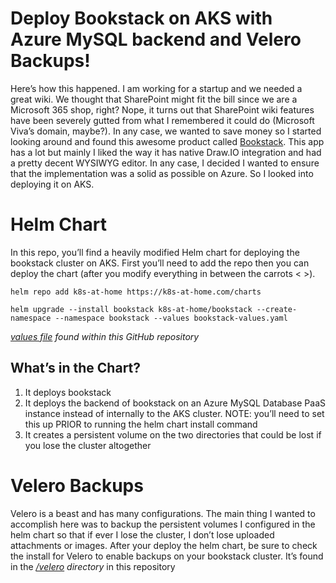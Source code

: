 # Deploy Bookstack on AKS with Azure MySQL backend and Velero Backups!
Here’s how this happened. I am working for a startup and we needed a great wiki. We thought that SharePoint might fit the bill since we are a Microsoft 365 shop, right? Nope, it turns out that SharePoint wiki features have been severely gutted from what I remembered it could do (Microsoft Viva’s domain, maybe?). 
In any case, we wanted to save money so I started looking around and found this awesome product called [Bookstack](https://www.bookstackapp.com/). This app has a lot but mainly I liked the way it has native Draw.IO integration and had a pretty decent WYSIWYG editor. 
In any case, I decided I wanted to ensure that the implementation was a solid as possible on Azure. So I looked into deploying it on AKS. 
# Helm Chart
In this repo, you’ll find a heavily modified Helm chart for deploying the bookstack cluster on AKS. First you’ll need to add the repo then you can deploy the chart (after you modify everything in between the carrots < >). 

`helm repo add k8s-at-home https://k8s-at-home.com/charts`

`helm upgrade --install bookstack k8s-at-home/bookstack --create-namespace --namespace bookstack --values bookstack-values.yaml`  

*[values file](bookstack-values.yaml) found within this GitHub repository*
## What’s in the Chart?
1.	It deploys bookstack
2.	It deploys the backend of bookstack on an Azure MySQL Database PaaS instance instead of internally to the AKS cluster. NOTE: you’ll need to set this up PRIOR to running the helm chart install command
3.	It creates a persistent volume on the two directories that could be lost if you lose the cluster altogether

# Velero Backups
Velero is a beast and has many configurations. The main thing I wanted to accomplish here was to backup the persistent volumes I configured in the helm chart so that if ever I lose the cluster, I don’t lose uploaded attachments or images.
After your deploy the helm chart, be sure to check the install for Velero to enable backups on your bookstack cluster. It’s found in the *[/velero](/velero) directory* in this repository
